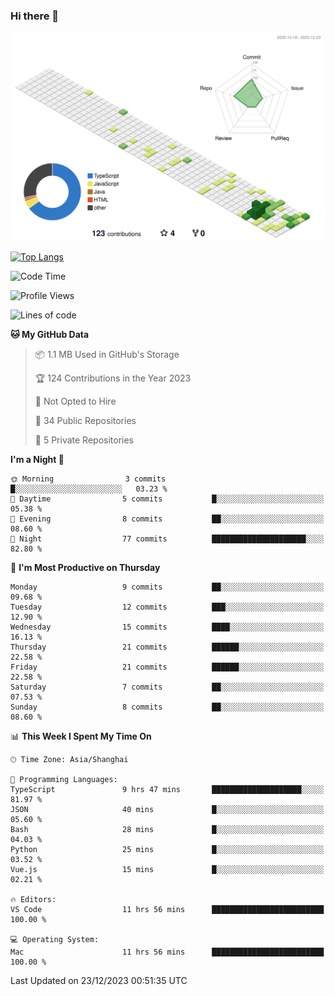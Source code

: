### Hi there 👋

![](./profile-3d-contrib/profile-green-animate.svg)

 

[![Top Langs](https://github-readme-stats.vercel.app/api/top-langs/?username=RunnningDogg)](https://github.com/anuraghazra/github-readme-stats)


 

<!--START_SECTION:waka-->
![Code Time](http://img.shields.io/badge/Code%20Time-64%20hrs%2020%20mins-blue)

![Profile Views](http://img.shields.io/badge/Profile%20Views-19-blue)

![Lines of code](https://img.shields.io/badge/From%20Hello%20World%20I%27ve%20Written-211.7%20thousand%20lines%20of%20code-blue)

**🐱 My GitHub Data** 

> 📦 1.1 MB Used in GitHub's Storage 
 > 
> 🏆 124 Contributions in the Year 2023
 > 
> 🚫 Not Opted to Hire
 > 
> 📜 34 Public Repositories 
 > 
> 🔑 5 Private Repositories 
 > 
**I'm a Night 🦉** 

```text
🌞 Morning                3 commits           █░░░░░░░░░░░░░░░░░░░░░░░░   03.23 % 
🌆 Daytime                5 commits           █░░░░░░░░░░░░░░░░░░░░░░░░   05.38 % 
🌃 Evening                8 commits           ██░░░░░░░░░░░░░░░░░░░░░░░   08.60 % 
🌙 Night                  77 commits          █████████████████████░░░░   82.80 % 
```
📅 **I'm Most Productive on Thursday** 

```text
Monday                   9 commits           ██░░░░░░░░░░░░░░░░░░░░░░░   09.68 % 
Tuesday                  12 commits          ███░░░░░░░░░░░░░░░░░░░░░░   12.90 % 
Wednesday                15 commits          ████░░░░░░░░░░░░░░░░░░░░░   16.13 % 
Thursday                 21 commits          ██████░░░░░░░░░░░░░░░░░░░   22.58 % 
Friday                   21 commits          ██████░░░░░░░░░░░░░░░░░░░   22.58 % 
Saturday                 7 commits           ██░░░░░░░░░░░░░░░░░░░░░░░   07.53 % 
Sunday                   8 commits           ██░░░░░░░░░░░░░░░░░░░░░░░   08.60 % 
```


📊 **This Week I Spent My Time On** 

```text
🕑︎ Time Zone: Asia/Shanghai

💬 Programming Languages: 
TypeScript               9 hrs 47 mins       ████████████████████░░░░░   81.97 % 
JSON                     40 mins             █░░░░░░░░░░░░░░░░░░░░░░░░   05.60 % 
Bash                     28 mins             █░░░░░░░░░░░░░░░░░░░░░░░░   04.03 % 
Python                   25 mins             █░░░░░░░░░░░░░░░░░░░░░░░░   03.52 % 
Vue.js                   15 mins             █░░░░░░░░░░░░░░░░░░░░░░░░   02.21 % 

🔥 Editors: 
VS Code                  11 hrs 56 mins      █████████████████████████   100.00 % 

💻 Operating System: 
Mac                      11 hrs 56 mins      █████████████████████████   100.00 % 
```


 Last Updated on 23/12/2023 00:51:35 UTC
<!--END_SECTION:waka-->
